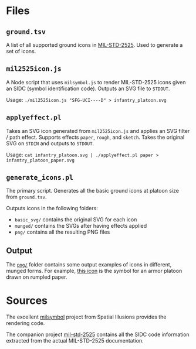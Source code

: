 # Files

## `ground.tsv`

A list of all supported ground icons in  [MIL-STD-2525](https://en.wikipedia.org/wiki/NATO_Joint_Military_Symbology).  Used to generate a set of icons.

## `mil2525icon.js`

A Node script that uses `milsymbol.js` to render MIL-STD-2525 icons given an SIDC (symbol identification code).  Outputs an SVG file to `STDOUT`.

Usage: `./mil2525icon.js "SFG-UCI----D" > infantry_platoon.svg`

## `applyeffect.pl`

Takes an SVG icon generated from `mil2525icon.js` and applies an SVG filter / path effect.  Supports effects `paper`, `rough`, and `sketch`.  Takes the original SVG on `STDIN` and outputs to `STDOUT`.

Usage: `cat infantry_platoon.svg | ./applyeffect.pl paper > infantry_platoon_paper.svg`

## `generate_icons.pl`

The primary script.  Generates all the basic ground icons at platoon size from `ground.tsv`.

Outputs icons in the following folders:

- `basic_svg/` contains the original SVG for each icon
- `munged/` contains the SVGs after having effects applied
- `png/` contains all the resulting PNG files

## Output

The [`png/`](png) folder contains some output examples of icons in different, munged forms.  For example, [this icon](png/WAR.GRDTRK.UNT.CBT.ARM_paper.png) is the symbol for an armor platoon drawn on rumpled paper.

# Sources

The excellent [milsymbol](https://spatialillusions.com/milsymbol/) project from Spatial Illusions provides the rendering code.

The companion project [mil-std-2525](https://github.com/spatialillusions/mil-std-2525) contains all the SIDC code information extracted from the actual MIL-STD-2525 documentation.